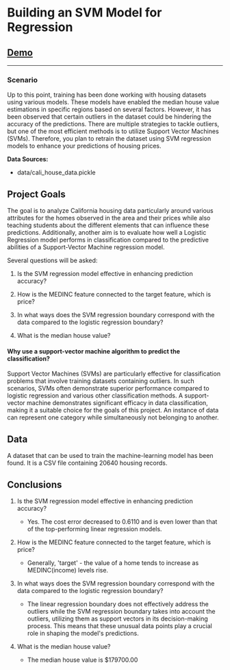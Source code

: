 # Building an SVM Model for Regression

## [Demo](https://nbviewer.org/github/tyrantdavis/support-vector-machine-regression/blob/main/svm-regression.ipynb)

---

### Scenario
Up to this point, training has been done working with housing datasets using various models. These models have enabled the median house value estimations in specific regions based on several factors. However, it has been observed that certain outliers in the dataset could be hindering the accuracy of the predictions. There are multiple strategies to tackle outliers, but one of the most efficient methods is to utilize Support Vector Machines (SVMs). Therefore, you plan to retrain the dataset using SVM regression models to enhance your predictions of housing prices.


**Data Sources:**

- data/cali_house_data.pickle

## Project Goals
The goal is to analyze California housing data particularly around various attributes for the homes observed in the area and their prices while also teaching students about the different elements that can influence these predictions. Additionally, another aim is to evaluate how well a Logistic Regression model performs in classification compared to the predictive abilities of a Support-Vector Machine regression model.

Several questions will be asked:

1. Is the SVM regression model effective in enhancing prediction accuracy?

2. How is the MEDINC feature connected to the target feature, which is price?

3. In what ways does the SVM regression boundary correspond with the data compared to the logistic regression boundary?

4. What is the median house value?





#### Why use a support-vector machine algorithm to predict the classification?
Support Vector Machines (SVMs) are particularly effective for classification problems that involve training datasets containing outliers. In such scenarios, SVMs often demonstrate superior performance compared to logistic regression and various other classification methods.  A support-vector machine demonstrates significant efficacy in data classification, making it a suitable choice for the goals of this project. An instance of data can represent one category while simultaneously not belonging to another.


## Data
A dataset that can be used to train the machine-learning model has been found. It is a CSV file containing 20640 housing records. 


## Conclusions
1. Is the SVM regression model effective in enhancing prediction accuracy?
    - Yes. The cost error decreased to 0.6110 and is even lower than that of the top-performing linear regression models.

2. How is the MEDINC feature connected to the target feature, which is price?
    - Generally, 'target' - the value of a home tends to increase as MEDINC(income) levels rise. 
3. In what ways does the SVM regression boundary correspond with the data compared to the logistic regression boundary? 
    - The linear regression boundary does not effectively address the outliers while the SVM regression boundary takes into account the outliers, utilizing them as support vectors in its decision-making process. This means that these unusual data points play a crucial role in shaping the model's predictions.
4. What is the median house value?
    - The median house value is $179700.00 
